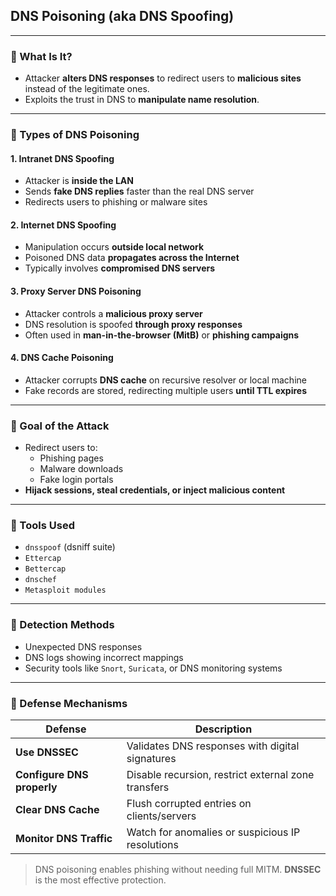 ## DNS Poisoning (aka DNS Spoofing)

---

### 🔹 What Is It?

- Attacker **alters DNS responses** to redirect users to **malicious sites** instead of the legitimate ones.
- Exploits the trust in DNS to **manipulate name resolution**.

---

### 🔹 Types of DNS Poisoning

#### 1. **Intranet DNS Spoofing**
- Attacker is **inside the LAN**
- Sends **fake DNS replies** faster than the real DNS server
- Redirects users to phishing or malware sites

#### 2. **Internet DNS Spoofing**
- Manipulation occurs **outside local network**
- Poisoned DNS data **propagates across the Internet**
- Typically involves **compromised DNS servers**

#### 3. **Proxy Server DNS Poisoning**
- Attacker controls a **malicious proxy server**
- DNS resolution is spoofed **through proxy responses**
- Often used in **man-in-the-browser (MitB)** or **phishing campaigns**

#### 4. **DNS Cache Poisoning**
- Attacker corrupts **DNS cache** on recursive resolver or local machine
- Fake records are stored, redirecting multiple users **until TTL expires**

---

### 🔹 Goal of the Attack

- Redirect users to:
  - Phishing pages
  - Malware downloads
  - Fake login portals  
- **Hijack sessions, steal credentials, or inject malicious content**

---

### 🔹 Tools Used

- `dnsspoof` (dsniff suite)
- `Ettercap`
- `Bettercap`
- `dnschef`
- `Metasploit modules`

---

### 🔹 Detection Methods

- Unexpected DNS responses
- DNS logs showing incorrect mappings
- Security tools like `Snort`, `Suricata`, or DNS monitoring systems

---

### 🔹 Defense Mechanisms

| Defense                    | Description                                       |
|----------------------------|---------------------------------------------------|
| **Use DNSSEC**             | Validates DNS responses with digital signatures   |
| **Configure DNS properly** | Disable recursion, restrict external zone transfers |
| **Clear DNS Cache**        | Flush corrupted entries on clients/servers        |
| **Monitor DNS Traffic**    | Watch for anomalies or suspicious IP resolutions  |

> DNS poisoning enables phishing without needing full MITM. **DNSSEC** is the most effective protection.
